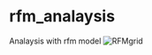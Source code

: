 # rfm_analaysis
Analaysis with rfm model
![RFMgrid](https://user-images.githubusercontent.com/95313679/146991239-fdf67424-3069-4279-bdd9-ef3a331da666.gif)
